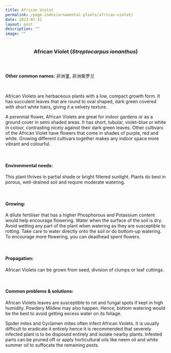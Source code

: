 ```yaml
---
title: African Violet
permalink: /page-index/ornamental-plants/african-violet/
date: 2023-07-31
layout: post
description: ""
image: ""
---
```

<header> 
	<h3>African Violet (<em>Streptocarpus ionanthus</em>)</h3> 
</header> 
 
<section> 
	<p><strong>Other common names:</strong> 非洲堇, 非洲紫罗兰</p> 
	<br> 
</section> 
 
<section> 
	<p>African Violets are herbaceous plants with a low, compact growth form. It has succulent leaves that are round to oval shaped, dark green covered with short white hairs, giving it a velvety texture.</p>
	<p>A perennial flower, African Violets are great for indoor gardens or as a ground cover in semi shaded areas. It has short, tubular, violet-blue or white in colour, contrasting nicely against their dark green leaves. Other cultivars of the African Violet have flowers that come in shades of purple, red and white. Growing different cultivars together makes any indoor space more vibrant and colourful.</p>
	 <br> 
</section> 
 
<section> 
  <h4>Environmental needs:</h4> 
    	<p>This plant thrives in partial shade or bright filtered sunlight. Plants do best in porous, well-drained soil and require moderate watering.</p> 
	<br>
</section>

<section> 
  <h4>Growing:</h4> 
		<p>A dilute fertiliser that has a higher Phosphorous and Potassium content would help encourage flowering. Water when the surface of the soil is dry. Avoid wetting any part of the plant when watering as they are susceptible to rotting. Take care to water directly onto the soil or do bottom-up watering. To encourage more flowering, you can deadhead spent flowers.</p> 
	<br> 
</section> 

<section> 
  <h4>Propagation:</h4> 
		<p>African Violets can be grown from seed, division of clumps or leaf cuttings.</p> 
	<br> 
</section> 
 
<section> 
  <h4>Common problems &amp; solutions:</h4> 
		<p>African Violets leaves are susceptible to rot and fungal spots if kept in high humidity. Powdery Mildew may also happen. Hence, bottom watering would be the best to avoid getting excess water on its foliage.</p>
		<p>Spider mites and Cyclamen mites often infect African Violets. It is usually difficult to eradicate it entirely hence it is recommended that severely infected plant is to be disposed entirely and isolate nearby plants. Infested parts can be pruned off or apply horticultural oils like neem oil and white summer oil to suffocate the remaining pests.</p>
	<br> 
</section>